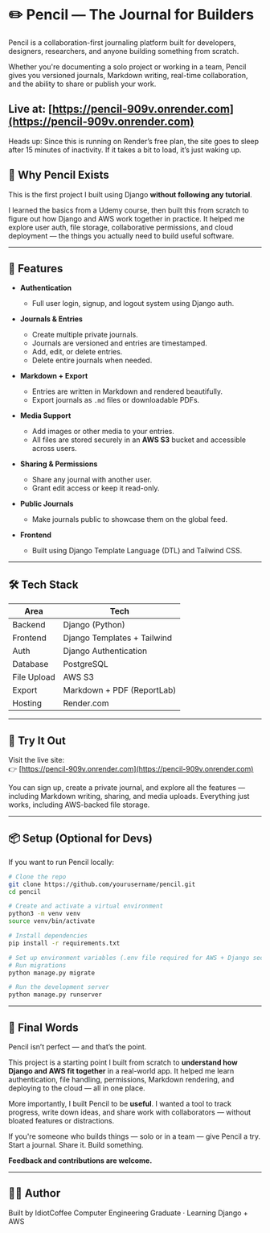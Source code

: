 # ✏️ Pencil — The Journal for Builders

Pencil is a collaboration-first journaling platform built for developers, designers, researchers, and anyone building something from scratch.

Whether you're documenting a solo project or working in a team, Pencil gives you versioned journals, Markdown writing, real-time collaboration, and the ability to share or publish your work.

Live at: [https://pencil-909v.onrender.com](https://pencil-909v.onrender.com)
<br>
---
Heads up: Since this is running on Render’s free plan, the site goes to sleep after 15 minutes of inactivity. If it takes a bit to load, it’s just waking up.


## 🧠 Why Pencil Exists

This is the first project I built using Django **without following any tutorial**.

I learned the basics from a Udemy course, then built this from scratch to figure out how Django and AWS work together in practice. It helped me explore user auth, file storage, collaborative permissions, and cloud deployment — the things you actually need to build useful software.

---

## 🚀 Features

- **Authentication**
  - Full user login, signup, and logout system using Django auth.
  
- **Journals & Entries**
  - Create multiple private journals.
  - Journals are versioned and entries are timestamped.
  - Add, edit, or delete entries.
  - Delete entire journals when needed.

- **Markdown + Export**
  - Entries are written in Markdown and rendered beautifully.
  - Export journals as `.md` files or downloadable PDFs.

- **Media Support**
  - Add images or other media to your entries.
  - All files are stored securely in an **AWS S3** bucket and accessible across users.

- **Sharing & Permissions**
  - Share any journal with another user.
  - Grant edit access or keep it read-only.

- **Public Journals**
  - Make journals public to showcase them on the global feed.

- **Frontend**
  - Built using Django Template Language (DTL) and Tailwind CSS.

---

## 🛠 Tech Stack

| Area        | Tech                   |
|-------------|------------------------|
| Backend     | Django (Python)        |
| Frontend    | Django Templates + Tailwind |
| Auth        | Django Authentication  |
| Database    | PostgreSQL             |
| File Upload | AWS S3                 |
| Export      | Markdown + PDF (ReportLab) |
| Hosting     | Render.com             |

---

## 🧪 Try It Out

Visit the live site:  
👉 [https://pencil-909v.onrender.com](https://pencil-909v.onrender.com)

You can sign up, create a private journal, and explore all the features — including Markdown writing, sharing, and media uploads. Everything just works, including AWS-backed file storage.

---

## 📦 Setup (Optional for Devs)

If you want to run Pencil locally:

```bash
# Clone the repo
git clone https://github.com/yourusername/pencil.git
cd pencil

# Create and activate a virtual environment
python3 -m venv venv
source venv/bin/activate

# Install dependencies
pip install -r requirements.txt

# Set up environment variables (.env file required for AWS + Django secret)
# Run migrations
python manage.py migrate

# Run the development server
python manage.py runserver
 ```
---

## 🙌 Final Words

Pencil isn’t perfect — and that’s the point.

This project is a starting point I built from scratch to **understand how Django and AWS fit together** in a real-world app. It helped me learn authentication, file handling, permissions, Markdown rendering, and deploying to the cloud — all in one place.

More importantly, I built Pencil to be **useful**. I wanted a tool to track progress, write down ideas, and share work with collaborators — without bloated features or distractions.

If you're someone who builds things — solo or in a team — give Pencil a try.  
Start a journal. Share it. Build something.

**Feedback and contributions are welcome.**

---

## 🧑‍💻 Author

Built by IdiotCoffee 
Computer Engineering Graduate · Learning Django + AWS 

